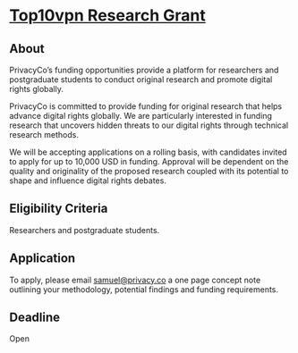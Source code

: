 # [Top10vpn Research Grant](https://www.top10vpn.com/research-grant/)

## About

PrivacyCo’s funding opportunities provide a platform for researchers and postgraduate students to conduct original research and promote digital rights globally.

PrivacyCo is committed to provide funding for original research that helps advance digital rights globally. We are particularly interested in funding research that uncovers hidden threats to our digital rights through technical research methods.

We will be accepting applications on a rolling basis, with candidates invited to apply for up to 10,000 USD in funding. Approval will be dependent on the quality and originality of the proposed research coupled with its potential to shape and influence digital rights debates.

## Eligibility Criteria

Researchers and postgraduate students.

## Application

To apply, please email <samuel@privacy.co> a one page concept note outlining your methodology, potential findings and funding requirements.

## Deadline

Open
